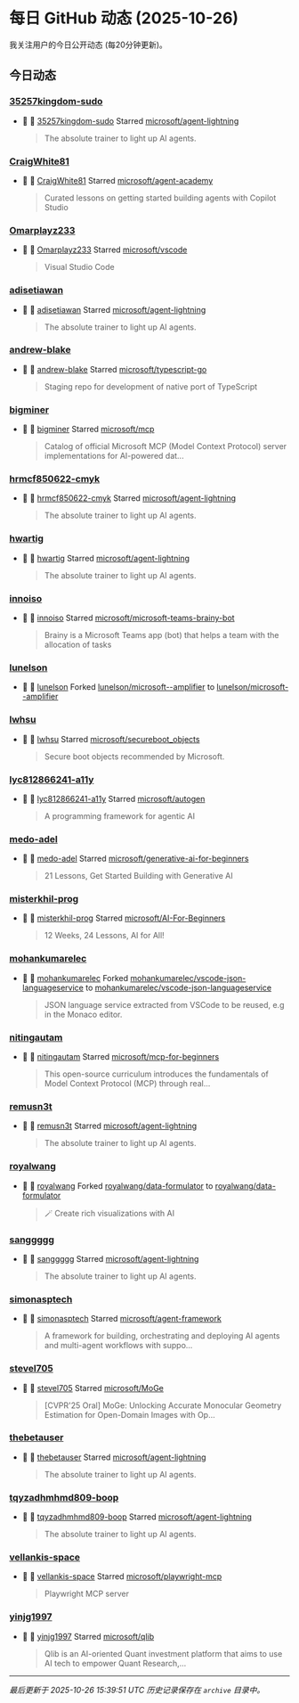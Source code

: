 # 每日 GitHub 动态 (2025-10-26)

我关注用户的今日公开动态 (每20分钟更新)。

## 今日动态

### [35257kingdom-sudo](https://github.com/35257kingdom-sudo)
- 🌟 👤 [35257kingdom-sudo](https://github.com/35257kingdom-sudo) Starred [microsoft/agent-lightning](https://github.com/microsoft/agent-lightning)
  > The absolute trainer to light up AI agents.

### [CraigWhite81](https://github.com/CraigWhite81)
- 🌟 👤 [CraigWhite81](https://github.com/CraigWhite81) Starred [microsoft/agent-academy](https://github.com/microsoft/agent-academy)
  > Curated lessons on getting started building agents with Copilot Studio

### [Omarplayz233](https://github.com/Omarplayz233)
- 🌟 👤 [Omarplayz233](https://github.com/Omarplayz233) Starred [microsoft/vscode](https://github.com/microsoft/vscode)
  > Visual Studio Code

### [adisetiawan](https://github.com/adisetiawan)
- 🌟 👤 [adisetiawan](https://github.com/adisetiawan) Starred [microsoft/agent-lightning](https://github.com/microsoft/agent-lightning)
  > The absolute trainer to light up AI agents.

### [andrew-blake](https://github.com/andrew-blake)
- 🌟 👤 [andrew-blake](https://github.com/andrew-blake) Starred [microsoft/typescript-go](https://github.com/microsoft/typescript-go)
  > Staging repo for development of native port of TypeScript

### [bigminer](https://github.com/bigminer)
- 🌟 👤 [bigminer](https://github.com/bigminer) Starred [microsoft/mcp](https://github.com/microsoft/mcp)
  > Catalog of official Microsoft MCP (Model Context Protocol) server implementations for AI-powered dat...

### [hrmcf850622-cmyk](https://github.com/hrmcf850622-cmyk)
- 🌟 👤 [hrmcf850622-cmyk](https://github.com/hrmcf850622-cmyk) Starred [microsoft/agent-lightning](https://github.com/microsoft/agent-lightning)
  > The absolute trainer to light up AI agents.

### [hwartig](https://github.com/hwartig)
- 🌟 👤 [hwartig](https://github.com/hwartig) Starred [microsoft/agent-lightning](https://github.com/microsoft/agent-lightning)
  > The absolute trainer to light up AI agents.

### [innoiso](https://github.com/innoiso)
- 🌟 👤 [innoiso](https://github.com/innoiso) Starred [microsoft/microsoft-teams-brainy-bot](https://github.com/microsoft/microsoft-teams-brainy-bot)
  > Brainy is a Microsoft Teams app (bot) that helps a team with the allocation of tasks

### [lunelson](https://github.com/lunelson)
- 🍴 👤 [lunelson](https://github.com/lunelson) Forked [lunelson/microsoft--amplifier](https://github.com/lunelson/microsoft--amplifier) to [lunelson/microsoft--amplifier](https://github.com/lunelson/microsoft--amplifier)

### [lwhsu](https://github.com/lwhsu)
- 🌟 👤 [lwhsu](https://github.com/lwhsu) Starred [microsoft/secureboot_objects](https://github.com/microsoft/secureboot_objects)
  > Secure boot objects recommended by Microsoft.

### [lyc812866241-a11y](https://github.com/lyc812866241-a11y)
- 🌟 👤 [lyc812866241-a11y](https://github.com/lyc812866241-a11y) Starred [microsoft/autogen](https://github.com/microsoft/autogen)
  > A programming framework for agentic AI

### [medo-adel](https://github.com/medo-adel)
- 🌟 👤 [medo-adel](https://github.com/medo-adel) Starred [microsoft/generative-ai-for-beginners](https://github.com/microsoft/generative-ai-for-beginners)
  > 21 Lessons, Get Started Building with Generative AI 

### [misterkhil-prog](https://github.com/misterkhil-prog)
- 🌟 👤 [misterkhil-prog](https://github.com/misterkhil-prog) Starred [microsoft/AI-For-Beginners](https://github.com/microsoft/AI-For-Beginners)
  > 12 Weeks, 24 Lessons, AI for All!

### [mohankumarelec](https://github.com/mohankumarelec)
- 🍴 👤 [mohankumarelec](https://github.com/mohankumarelec) Forked [mohankumarelec/vscode-json-languageservice](https://github.com/mohankumarelec/vscode-json-languageservice) to [mohankumarelec/vscode-json-languageservice](https://github.com/mohankumarelec/vscode-json-languageservice)
  > JSON language service extracted from VSCode to be reused, e.g in the Monaco editor.

### [nitingautam](https://github.com/nitingautam)
- 🌟 👤 [nitingautam](https://github.com/nitingautam) Starred [microsoft/mcp-for-beginners](https://github.com/microsoft/mcp-for-beginners)
  > This open-source curriculum introduces the fundamentals of Model Context Protocol (MCP) through real...

### [remusn3t](https://github.com/remusn3t)
- 🌟 👤 [remusn3t](https://github.com/remusn3t) Starred [microsoft/agent-lightning](https://github.com/microsoft/agent-lightning)
  > The absolute trainer to light up AI agents.

### [royalwang](https://github.com/royalwang)
- 🍴 👤 [royalwang](https://github.com/royalwang) Forked [royalwang/data-formulator](https://github.com/royalwang/data-formulator) to [royalwang/data-formulator](https://github.com/royalwang/data-formulator)
  > 🪄 Create rich visualizations with AI 

### [sanggggg](https://github.com/sanggggg)
- 🌟 👤 [sanggggg](https://github.com/sanggggg) Starred [microsoft/agent-lightning](https://github.com/microsoft/agent-lightning)
  > The absolute trainer to light up AI agents.

### [simonasptech](https://github.com/simonasptech)
- 🌟 👤 [simonasptech](https://github.com/simonasptech) Starred [microsoft/agent-framework](https://github.com/microsoft/agent-framework)
  > A framework for building, orchestrating and deploying AI agents and multi-agent workflows with suppo...

### [stevel705](https://github.com/stevel705)
- 🌟 👤 [stevel705](https://github.com/stevel705) Starred [microsoft/MoGe](https://github.com/microsoft/MoGe)
  > [CVPR'25 Oral] MoGe: Unlocking Accurate Monocular Geometry Estimation for Open-Domain Images with Op...

### [thebetauser](https://github.com/thebetauser)
- 🌟 👤 [thebetauser](https://github.com/thebetauser) Starred [microsoft/agent-lightning](https://github.com/microsoft/agent-lightning)
  > The absolute trainer to light up AI agents.

### [tqyzadhmhmd809-boop](https://github.com/tqyzadhmhmd809-boop)
- 🌟 👤 [tqyzadhmhmd809-boop](https://github.com/tqyzadhmhmd809-boop) Starred [microsoft/agent-lightning](https://github.com/microsoft/agent-lightning)
  > The absolute trainer to light up AI agents.

### [vellankis-space](https://github.com/vellankis-space)
- 🌟 👤 [vellankis-space](https://github.com/vellankis-space) Starred [microsoft/playwright-mcp](https://github.com/microsoft/playwright-mcp)
  > Playwright MCP server

### [yinjg1997](https://github.com/yinjg1997)
- 🌟 👤 [yinjg1997](https://github.com/yinjg1997) Starred [microsoft/qlib](https://github.com/microsoft/qlib)
  > Qlib is an AI-oriented Quant investment platform that aims to use AI tech to empower Quant Research,...


---
*最后更新于 2025-10-26 15:39:51 UTC*
*历史记录保存在 `archive` 目录中。*
